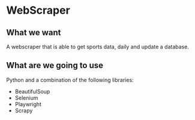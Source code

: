 # WebScraper

## What we want
A webscraper that is able to get sports data, daily and update a database.

## What are we going to use
Python and a combination of the following libraries:
- BeautifulSoup
- Selenium
- Playwright
- Scrapy